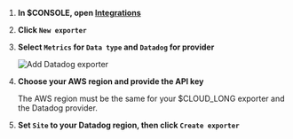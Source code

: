 <Procedure>

1.  **In $CONSOLE, open [Integrations][console-integrations]**
1.  **Click `New exporter`**
1.  **Select `Metrics` for `Data type` and `Datadog` for provider**

    ![Add Datadog exporter](https://assets.timescale.com/docs/images/tsc-integrations-datadog.webp)

1.  **Choose your AWS region and provide the API key**

    The AWS region must be the same for your $CLOUD_LONG exporter and the Datadog provider.

1.  **Set `Site` to your Datadog region, then click `Create exporter`**

</Procedure>

[console-integrations]: https://console.cloud.timescale.com/dashboard/integrations